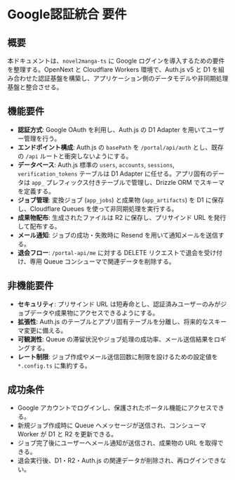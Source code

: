 # Google認証統合 要件

## 概要

本ドキュメントは、`novel2manga-ts` に Google ログインを導入するための要件を整理する。OpenNext と Cloudflare Workers 環境で、Auth.js v5 と D1 を組み合わせた認証基盤を構築し、アプリケーション側のデータモデルや非同期処理基盤と整合させる。

## 機能要件

- **認証方式**: Google OAuth を利用し、Auth.js の D1 Adapter を用いてユーザー管理を行う。
- **エンドポイント構成**: Auth.js の `basePath` を `/portal/api/auth` とし、既存の `/api` ルートと衝突しないようにする。
- **データベース**: Auth.js 標準の `users`, `accounts`, `sessions`, `verification_tokens` テーブルは D1 Adapter に任せる。アプリ固有のデータは `app_` プレフィックス付きテーブルで管理し、Drizzle ORM でスキーマを定義する。
- **ジョブ管理**: 変換ジョブ (`app_jobs`) と成果物 (`app_artifacts`) を D1 に保存し、Cloudflare Queues を使って非同期処理を実行する。
- **成果物配布**: 生成されたファイルは R2 に保存し、プリサインド URL を発行して配布する。
- **メール通知**: ジョブの成功・失敗時に Resend を用いて通知メールを送信する。
- **退会フロー**: `/portal-api/me` に対する DELETE リクエストで退会を受け付け、専用 Queue コンシューマで関連データを削除する。

## 非機能要件

- **セキュリティ**: プリサインド URL は短寿命とし、認証済みユーザーのみがジョブデータや成果物にアクセスできるようにする。
- **拡張性**: Auth.js のテーブルとアプリ固有テーブルを分離し、将来的なスキーマ変更に備える。
- **可観測性**: Queue の滞留状況やジョブ処理の成功率、メール送信結果をロギングする。
- **レート制限**: ジョブ作成やメール送信回数に制限を設けるための設定値を `*.config.ts` に集約する。

## 成功条件

- Google アカウントでログインし、保護されたポータル機能にアクセスできる。
- 新規ジョブ作成時に Queue へメッセージが送信され、コンシューマ Worker が D1 と R2 を更新できる。
- ジョブ完了後にユーザーへメール通知が送信され、成果物の URL を取得できる。
- 退会実行後、D1・R2・Auth.js の関連データが削除され、再ログインできない。

